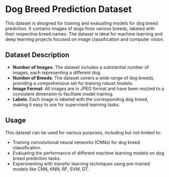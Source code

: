 # Dog Breed Prediction Dataset

This dataset is designed for training and evaluating models for dog breed prediction. It contains images of dogs from various breeds, labeled with their respective breed names. The dataset is ideal for machine learning and deep learning projects focused on image classification and computer vision.

## Dataset Description

- **Number of Images**: The dataset includes a substantial number of images, each representing a different dog.
- **Number of Breeds**: The dataset covers a wide range of dog breeds, providing a comprehensive set for training robust models.
- **Image Format**: All images are in JPEG format and have been resized to a consistent dimension to facilitate model training.
- **Labels**: Each image is labeled with the corresponding dog breed, making it easy to use for supervised learning tasks.

## Usage

This dataset can be used for various purposes, including but not limited to:
- Training convolutional neural networks (CNNs) for dog breed classification.
- Evaluating the performance of different machine learning models on dog breed prediction tasks.
- Experimenting with transfer learning techniques using pre-trained models like CNN, KNN, RF, SVM, DT.
